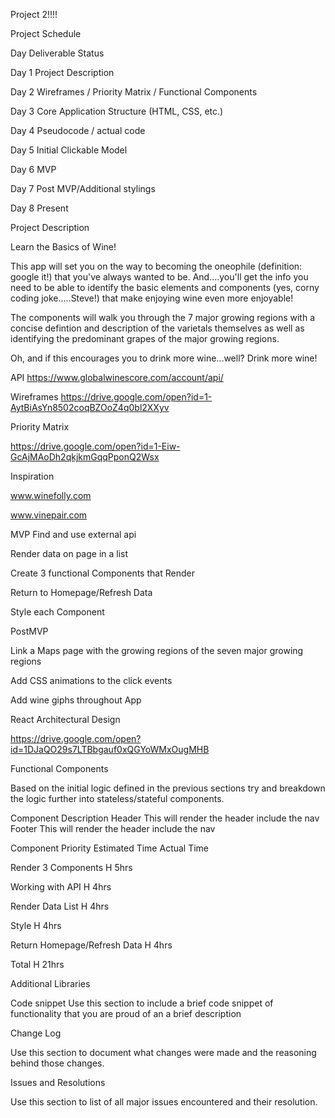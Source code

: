 Project 2!!!!


Project Schedule


Day	Deliverable	Status


Day 1	Project Description

Day 2	Wireframes / Priority Matrix / Functional Components

Day 3	Core Application Structure (HTML, CSS, etc.)

Day 4	Pseudocode / actual code

Day 5	Initial Clickable Model

Day 6	MVP

Day 7 Post MVP/Additional stylings

Day 8	Present

Project Description

Learn the Basics of Wine! 

This app will set you on the way to becoming the oneophile (definition: google it!) that you've always wanted to be. And....you'll get the info you need to be able to identify the basic elements and components (yes, corny coding joke.....Steve!) that make enjoying wine even more enjoyable! 

The components will walk you through the 7 major growing regions with a concise defintion and description of the varietals themselves as well as identifying the predominant grapes of the major growing regions.

Oh, and if this encourages you to drink more wine...well? Drink more wine!

API 
https://www.globalwinescore.com/account/api/

Wireframes
https://drive.google.com/open?id=1-AytBiAsYn8502coqBZOoZ4q0bl2XXyv


Priority Matrix

https://drive.google.com/open?id=1-Eiw-GcAjMAoDh2qkjkmGqqPponQ2Wsx

Inspiration

www.winefolly.com

www.vinepair.com

MVP
Find and use external api

Render data on page in a list

Create 3 functional Components that Render

Return to Homepage/Refresh Data

Style each Component





PostMVP

Link a Maps page with the growing regions of the seven major growing regions

Add CSS animations to the click events

Add wine giphs throughout App


React Architectural Design

https://drive.google.com/open?id=1DJaQO29s7LTBbgauf0xQGYoWMxOugMHB


Functional Components

Based on the initial logic defined in the previous sections try and breakdown the logic further into stateless/stateful components.


Component	Description
Header	This will render the header include the nav
Footer	This will render the header include the nav



Component	Priority	Estimated Time	Actual Time

Render 3 Components	 H	5hrs	

Working with API	H	4hrs	

Render Data List  H    4hrs

Style    H     4hrs

Return Homepage/Refresh Data   H  4hrs

Total	H	21hrs   


Additional Libraries




Code snippet
Use this section to include a brief code snippet of functionality that you are proud of an a brief description


Change Log

Use this section to document what changes were made and the reasoning behind those changes.





Issues and Resolutions

Use this section to list of all major issues encountered and their resolution.



